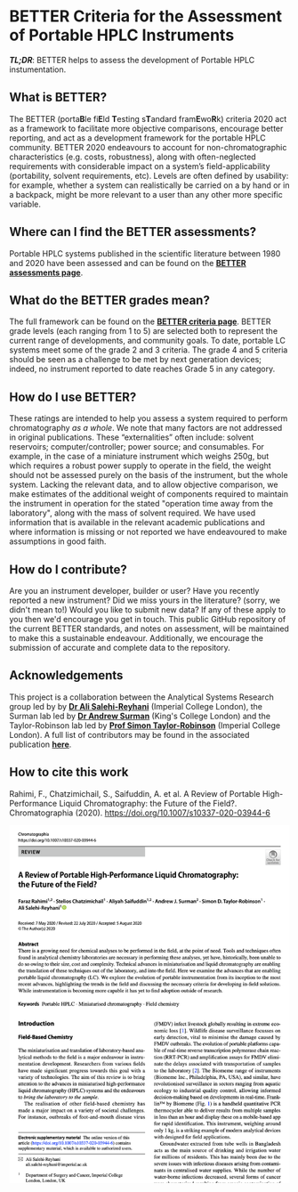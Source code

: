 # BETTER Criteria for the Assessment of Portable HPLC Instruments

**_TL;DR_**: BETTER helps to assess the development of Portable HPLC instumentation.

## What is BETTER?
The BETTER (porta**B**le fi**E**ld **T**esting s**T**andard fram**E**wo**R**k) criteria 2020 act as a framework to facilitate more objective comparisons, encourage better reporting, and act as a development framework for the portable HPLC community. BETTER 2020 endeavours to account for non-chromatographic characteristics (e.g. costs, robustness), along with often-neglected requirements with considerable impact on a system’s field-applicability (portability, solvent requirements, etc). Levels are often defined by usability: for example, whether a system can realistically be carried on a by hand or in a backpack, might be more relevant to a user than any other more specific variable.

## Where can I find the BETTER assessments?
Portable HPLC systems published in the scientific literature between 1980 and 2020 have been assessed and can be found on the [**BETTER assessments page**](https://github.com/BETTER-HPLC/better-hplc.github.io/blob/master/better-2020/better-2020-assessments.md).

## What do the BETTER grades mean?
The full framework can be found on the [**BETTER criteria page**](https://github.com/BETTER-HPLC/better-hplc.github.io/blob/master/better-2020/better-2020-criteria.md). BETTER grade levels (each ranging from 1 to 5) are selected both to represent the current range of developments, and community goals. To date, portable LC systems meet some of the grade 2 and 3 criteria. The grade 4 and 5 criteria should be seen as a challenge to be met by next generation devices; indeed, no instrument reported to date reaches Grade 5 in any category. 

## How do I use BETTER?
These ratings are intended to help you assess a system required to perform chromatography *as a whole*. We note that many factors are not addressed in original publications. These “externalities” often include: solvent reservoirs; computer/controller; power source; and consumables. For example, in the case of a miniature instrument which weighs 250g, but which requires a robust power supply to operate in the field, the weight should not be assessed purely on the basis of the instrument, but the whole system. Lacking the relevant data, and to allow objective comparison, we make estimates of the additional weight of components required to maintain the instrument in operation for the stated "operation time away from the laboratory", along with the mass of solvent required. We have used information that is available in the relevant academic publications and where information is missing or not reported we have endeavoured to make assumptions in good faith. 

## How do I contribute?
Are you an instrument developer, builder or user? Have you recently reported a new instrument? Did we miss yours in the literature? (sorry, we didn't mean to!) Would you like to submit new data? If any of these apply to you then we'd encourage you get in touch. This public GitHub repository of the current BETTER standards, and notes on assessment, will be maintained to make this a sustainable endeavour. Additionally, we encourage the submission of accurate and complete data to the repository. 

## Acknowledgements
This project is a collaboration between the Analytical Systems Research group led by by [**Dr Ali Salehi-Reyhani**][1] (Imperial College London), the Surman lab led by [**Dr Andrew Surman**][2] (King's College London) and the Taylor-Robinson lab led by [**Prof Simon Taylor-Robinson**][3] (Imperial College London). A full list of contributors may be found in the associated publication [**here**](https://doi.org/10.1007/s10337-020-03944-6).

## How to cite this work
Rahimi, F., Chatzimichail, S., Saifuddin, A. et al. A Review of Portable High-Performance Liquid Chromatography: the Future of the Field?. Chromatographia (2020). https://doi.org/10.1007/s10337-020-03944-6

[![](https://github.com/better-hplc/better-hplc.github.io/blob/master/RahimietalChromatographia2020_BETTER_snapshot.png)](https://doi.org/10.1007/s10337-020-03944-6)

[1]: https://www.imperial.ac.uk/people/ali.salehi-reyhani
[2]: https://www.kcl.ac.uk/people/andrew-surman
[3]: https://www.imperial.ac.uk/people/s.taylor-robinson
